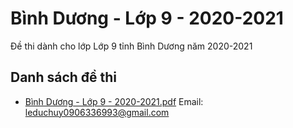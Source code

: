 # Bình Dương - Lớp 9 - 2020-2021

Đề thi dành cho lớp Lớp 9 tỉnh Bình Dương năm 2020-2021

## Danh sách đề thi

- [Bình Dương - Lớp 9 - 2020-2021.pdf](Bình%20Dương%20-%20Lớp%209%20-%202020-2021.pdf)
Email: leduchuy0906336993@gmail.com

